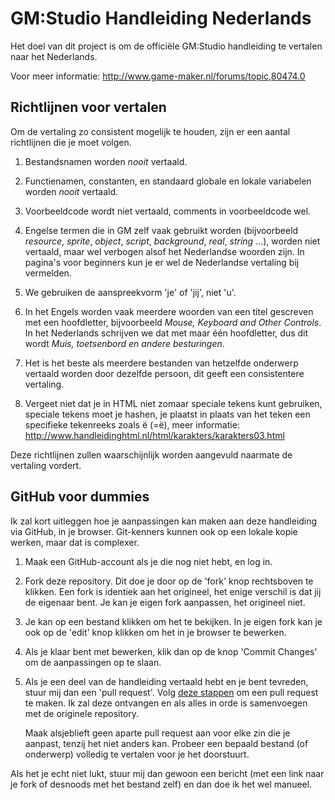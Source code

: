 GM:Studio Handleiding Nederlands
================================

Het doel van dit project is om de officiële GM:Studio handleiding te vertalen naar het Nederlands.

Voor meer informatie:
http://www.game-maker.nl/forums/topic,80474.0


Richtlijnen voor vertalen
-------------------------

Om de vertaling zo consistent mogelijk te houden, zijn er een aantal richtlijnen die je moet volgen.

1.  Bestandsnamen worden *nooit* vertaald.

2.  Functienamen, constanten, en standaard globale en lokale variabelen worden *nooit* vertaald.

3.  Voorbeeldcode wordt niet vertaald, comments in voorbeeldcode wel.

4.  Engelse termen die in GM zelf vaak gebruikt worden (bijvoorbeeld _resource_, _sprite_, _object_, _script_, _background_, _real_, _string_ ...), worden niet vertaald, maar wel verbogen alsof het Nederlandse woorden zijn. In pagina's voor beginners kun je er wel de Nederlandse vertaling bij vermelden.

5.  We gebruiken de aanspreekvorm 'je' of 'jij', niet 'u'.

6.  In het Engels worden vaak meerdere woorden van een titel gescreven met een hoofdletter, bijvoorbeeld _Mouse, Keyboard and Other Controls_. In het Nederlands schrijven we dat met maar één hoofdletter, dus dit wordt _Muis, toetsenbord en andere besturingen_.

7.  Het is het beste als meerdere bestanden van hetzelfde onderwerp vertaald worden door dezelfde persoon, dit geeft een consistentere vertaling.

8.  Vergeet niet dat je in HTML niet zomaar speciale tekens kunt gebruiken, speciale tekens moet je hashen, je plaatst in plaats van het teken een specifieke tekenreeks zoals &#235; (=ë), meer informatie: http://www.handleidinghtml.nl/html/karakters/karakters03.html

Deze richtlijnen zullen waarschijnlijk worden aangevuld naarmate de vertaling vordert.


GitHub voor dummies
-------------------

Ik zal kort uitleggen hoe je aanpassingen kan maken aan deze handleiding via GitHub, in je browser. Git-kenners kunnen ook op een lokale kopie werken, maar dat is complexer.

1.  Maak een GitHub-account als je die nog niet hebt, en log in.

2.  Fork deze repository. Dit doe je door op de 'fork' knop rechtsboven te klikken. Een fork is identiek aan het origineel, het enige verschil is dat jij de eigenaar bent. Je kan je eigen fork aanpassen, het origineel niet.

3.  Je kan op een bestand klikken om het te bekijken. In je eigen fork kan je ook op de 'edit' knop klikken om het in je browser te bewerken.

4.  Als je klaar bent met bewerken, klik dan op de knop 'Commit Changes' om de aanpassingen op te slaan.

5.  Als je een deel van de handleiding vertaald hebt en je bent tevreden, stuur mij dan een 'pull request'. Volg [deze stappen](https://help.github.com/articles/creating-a-pull-request) om een pull request te maken. Ik zal deze ontvangen en als alles in orde is samenvoegen met de originele repository.

    Maak alsjeblieft geen aparte pull request aan voor elke zin die je aanpast, tenzij het niet anders kan. Probeer een bepaald bestand (of onderwerp) volledig te vertalen voor je het doorstuurt.

Als het je echt niet lukt, stuur mij dan gewoon een bericht (met een link naar je fork of desnoods met het bestand zelf) en dan doe ik het wel manueel.
